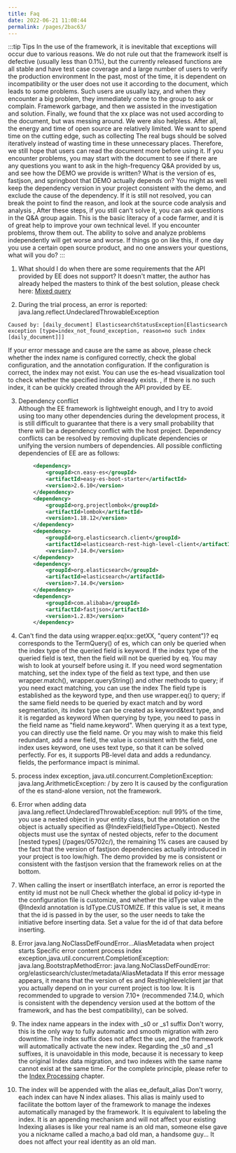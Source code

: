 ```yaml
---
title: Faq
date: 2022-06-21 11:08:44
permalink: /pages/2bac63/
---
```


:::tip Tips
In the use of the framework, it is inevitable that exceptions will occur due to various reasons. We do not rule out that the framework itself is defective (usually less than 0.1%), but the currently released functions are all stable and have test case coverage and a large number of users to verify the production environment In the past, most of the time, it is dependent on incompatibility or the user does not use it according to the document, which leads to some problems. Such users are usually lazy, and when they encounter a big problem, they immediately come to the group to ask or complain. Framework garbage, and then we assisted in the investigation and solution. Finally, we found that the xx place was not used according to the document, but was messing around. We were also helpless. After all, the energy and time of open source are relatively limited. We want to spend time on the cutting edge, such as collecting The real bugs should be solved iteratively instead of wasting time in these unnecessary places.
Therefore, we still hope that users can read the document more before using it. If you encounter problems, you may start with the document to see if there are any questions you want to ask in the high-frequency Q&A provided by us, and see how the DEMO we provide is written? What is the version of es, fastjson, and springboot that DEMO actually depends on? You might as well keep the dependency version in your project consistent with the demo, and exclude the cause of the dependency. If it is still not resolved, you can break the point to find the reason, and look at the source code analysis and analysis , After these steps, if you still can't solve it, you can ask questions in the Q&A group again. This is the basic literacy of a code farmer, and it is of great help to improve your own technical level. If you encounter problems, throw them out. The ability to solve and analyze problems independently will get worse and worse. If things go on like this, if one day you use a certain open source product, and no one answers your questions, what will you do?
:::

1. What should I do when there are some requirements that the API provided by EE does not support? It doesn't matter, the author has already helped the masters to think of the best solution, please check here: [Mixed query](/pages/3f6255/)

2. During the trial process, an error is reported: java.lang.reflect.UndeclaredThrowableException
````
Caused by: [daily_document] ElasticsearchStatusException[Elasticsearch exception [type=index_not_found_exception, reason=no such index [daily_document]]]
````
If your error message and cause are the same as above, please check whether the index name is configured correctly, check the global configuration, and the annotation configuration. If the configuration is correct, the index may not exist. You can use the es-head visualization tool to check whether the specified index already exists. , if there is no such index, it can be quickly created through the API provided by EE.

3. Dependency conflict<br />Although the EE framework is lightweight enough, and I try to avoid using too many other dependencies during the development process, it is still difficult to guarantee that there is a very small probability that there will be a dependency conflict with the host project. Dependency conflicts can be resolved by removing duplicate dependencies or unifying the version numbers of dependencies. All possible conflicting dependencies of EE are as follows:
```xml
        <dependency>
            <groupId>cn.easy-es</groupId>
            <artifactId>easy-es-boot-starter</artifactId>
            <version>2.6.10</version>
        </dependency>
        <dependency>
            <groupId>org.projectlombok</groupId>
            <artifactId>lombok</artifactId>
          	<version>1.18.12</version>
        </dependency>
        <dependency>
            <groupId>org.elasticsearch.client</groupId>
            <artifactId>elasticsearch-rest-high-level-client</artifactId>
            <version>7.14.0</version>
        </dependency>
        <dependency>
            <groupId>org.elasticsearch</groupId>
            <artifactId>elasticsearch</artifactId>
            <version>7.14.0</version>
        </dependency>
        <dependency>
            <groupId>com.alibaba</groupId>
            <artifactId>fastjson</artifactId>
            <version>1.2.83</version>
        </dependency>
```

4. Can't find the data using wrapper.eq(xx::getXX, "query content")?
   eq corresponds to the TermQuery() of es, which can only be queried when the index type of the queried field is keyword. If the index type of the queried field is text, then the field will not be queried by eq. You may wish to look at yourself before using it. If you need word segmentation matching, set the index type of the field as text type, and then use wrapper.match(), wrapper.queryString() and other methods to query; if you need exact matching, you can use the index The field type is established as the keyword type, and then use wrapper.eq() to query; if the same field needs to be queried by exact match and by word segmentation, its index type can be created as keyword&text type, and it is regarded as keyword When querying by type, you need to pass in the field name as "field name.keyword". When querying it as a text type, you can directly use the field name. Or you may wish to make this field redundant, add a new field, the value is consistent with the field, one index uses keyword, one uses text type, so that it can be solved perfectly. For es, it supports PB-level data and adds a redundancy. fields, the performance impact is minimal.

5. process index exception, java.util.concurrent.CompletionException: java.lang.ArithmeticException: / by zero
   It is caused by the configuration of the es stand-alone version, not the framework.

6. Error when adding data
   java.lang.reflect.UndeclaredThrowableException: null
   99% of the time, you use a nested object in your entity class, but the annotation on the object is actually specified as @IndexField(fieldType=Object).
   Nested objects must use the syntax of nested objects, refer to the document [nested types] (/pages/05702c/), the remaining 1% cases are caused by the fact that the version of fastjson dependencies actually introduced in your project is too low/high. The demo provided by me is consistent or consistent with the fastjson version that the framework relies on at the bottom.

7. When calling the insert or insertBatch interface, an error is reported the entity id must not be null
   Check whether the global id policy id-type in the configuration file is customize, and whether the idType value in the @IndexId annotation is IdType.CUSTOMIZE. If this value is set, it means that the id is passed in by the user, so the user needs to take the initiative before inserting data. Set a value for the id of that data before inserting.

8. Error java.lang.NoClassDefFoundError...AliasMetadata when project starts
   Specific error content process index exception,java.util.concurrent.CompletionException: java.lang.BootstrapMethodError: java.lang.NoClassDefFoundError: org/elasticsearch/cluster/metadata/AliasMetadata
   If this error message appears, it means that the version of es and Resthighlevelclient jar that you actually depend on in your current project is too low. It is recommended to upgrade to version 7.10+ (recommended 7.14.0, which is consistent with the dependency version used at the bottom of the framework, and has the best compatibility), can be solved.

9. The index name appears in the index with _s0 or _s1 suffix
   Don't worry, this is the only way to fully automatic and smooth migration with zero downtime. The index suffix does not affect the use, and the framework will automatically activate the new index. Regarding the _s0 and _s1 suffixes, it is unavoidable in this mode, because it is necessary to keep the original Index data migration, and two indexes with the same name cannot exist at the same time.
   For the complete principle, please refer to the [Index Processing](/pages/06b5d9/) chapter.

10. The index will be appended with the alias ee_default_alias
    Don't worry, each index can have N index aliases. This alias is mainly used to facilitate the bottom layer of the framework to manage the indexes automatically managed by the framework. It is equivalent to labeling the index. It is an appending mechanism and will not affect your existing Indexing aliases is like your real name is an old man, someone else gave you a nickname called a macho,a bad old man, a handsome guy... It does not affect your real identity as an old man.
    